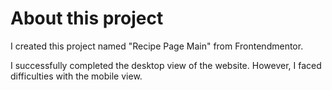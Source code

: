 # About this project

I created this project named "Recipe Page Main" from Frontendmentor.

I successfully completed the desktop view of the website. However, I faced difficulties with the mobile view.
